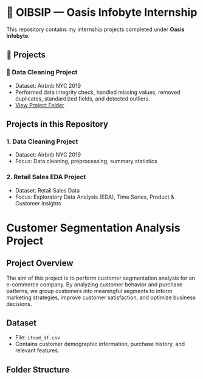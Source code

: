 # 🌟 OIBSIP — Oasis Infobyte Internship

This repository contains my internship projects completed under **Oasis Infobyte**.

## 📂 Projects
### 🧹 Data Cleaning Project
- Dataset: Airbnb NYC 2019  
- Performed data integrity check, handled missing values, removed duplicates, standardized fields, and detected outliers.  
- [View Project Folder](./Data_Cleaning_Project)

## Projects in this Repository

### 1. Data Cleaning Project
- Dataset: Airbnb NYC 2019
- Focus: Data cleaning, preprocessing, summary statistics

### 2. Retail Sales EDA Project
- Dataset: Retail Sales Data
- Focus: Exploratory Data Analysis (EDA), Time Series, Product & Customer Insights
# Customer Segmentation Analysis Project

## Project Overview
The aim of this project is to perform customer segmentation analysis for an e-commerce company. By analyzing customer behavior and purchase patterns, we group customers into meaningful segments to inform marketing strategies, improve customer satisfaction, and optimize business decisions.

## Dataset
- File: `ifood_df.csv`
- Contains customer demographic information, purchase history, and relevant features.

## Folder Structure

